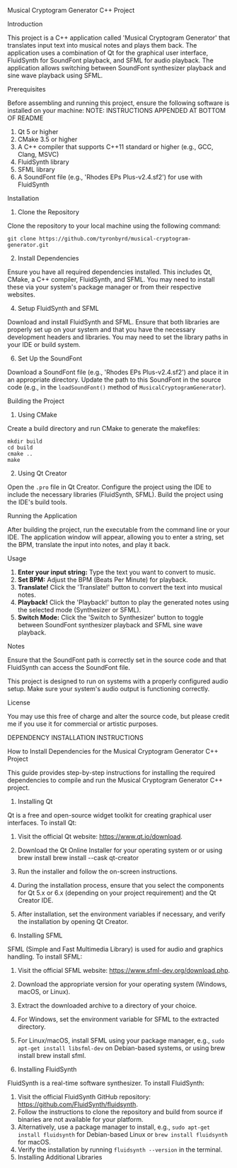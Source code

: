 Musical Cryptogram Generator C++ Project

Introduction

This project is a C++ application called 'Musical Cryptogram Generator' that translates input text into musical notes and plays them back. 
The application uses a combination of Qt for the graphical user interface, FluidSynth for SoundFont playback, and SFML for audio playback. 
The application allows switching between SoundFont synthesizer playback and sine wave playback using SFML.


Prerequisites

Before assembling and running this project, ensure the following software is installed on your machine:
NOTE: INSTRUCTIONS APPENDED AT BOTTOM OF README

1. Qt 5 or higher
2. CMake 3.5 or higher
3. A C++ compiler that supports C++11 standard or higher (e.g., GCC, Clang, MSVC)
4. FluidSynth library
5. SFML library
6. A SoundFont file (e.g., 'Rhodes EPs Plus-v2.4.sf2') for use with FluidSynth

   
Installation

1. Clone the Repository
   
Clone the repository to your local machine using the following command:
```
git clone https://github.com/tyronbyrd/musical-cryptogram-generator.git
```

2. Install Dependencies
   
Ensure you have all required dependencies installed. This includes Qt, CMake, a C++ compiler, FluidSynth, and SFML. 
You may need to install these via your system's package manager or from their respective websites.

4. Setup FluidSynth and SFML
   
Download and install FluidSynth and SFML. Ensure that both libraries are properly set up on your system and that you 
have the necessary development headers and libraries. You may need to set the library paths in your IDE or build system.

6. Set Up the SoundFont
   
Download a SoundFont file (e.g., 'Rhodes EPs Plus-v2.4.sf2') and place it in an appropriate directory. 
Update the path to this SoundFont in the source code (e.g., in the `loadSoundFont()` method of `MusicalCryptogramGenerator`).


Building the Project

1. Using CMake
   
Create a build directory and run CMake to generate the makefiles:
```
mkdir build
cd build
cmake ..
make
```

2. Using Qt Creator
   
Open the `.pro` file in Qt Creator. Configure the project using the IDE to include the necessary libraries (FluidSynth, SFML). 
Build the project using the IDE's build tools.


Running the Application

After building the project, run the executable from the command line or your IDE. The application window will appear, 
allowing you to enter a string, set the BPM, translate the input into notes, and play it back.

Usage

1. **Enter your input string:** Type the text you want to convert to music.
2. **Set BPM:** Adjust the BPM (Beats Per Minute) for playback.
3. **Translate!** Click the 'Translate!' button to convert the text into musical notes.
4. **Playback!** Click the 'Playback!' button to play the generated notes using the selected mode (Synthesizer or SFML).
5. **Switch Mode:** Click the 'Switch to Synthesizer' button to toggle between SoundFont synthesizer playback and SFML sine wave playback.
   
Notes

Ensure that the SoundFont path is correctly set in the source code and that FluidSynth can access the SoundFont file.

This project is designed to run on systems with a properly configured audio setup. Make sure your system's audio output is functioning correctly.

License

You may use this free of charge and alter the source code, but please credit me if you use it for commercial or artistic purposes. 



DEPENDENCY INSTALLATION INSTRUCTIONS

How to Install Dependencies for the Musical Cryptogram Generator C++ Project

This guide provides step-by-step instructions for installing the required dependencies to compile and run the Musical Cryptogram Generator C++ project.

1. Installing Qt
   
Qt is a free and open-source widget toolkit for creating graphical user interfaces. To install Qt:

  1. Visit the official Qt website: https://www.qt.io/download.
  2. Download the Qt Online Installer for your operating system or or using brew install brew install --cask qt-creator
  3. Run the installer and follow the on-screen instructions.
  4. During the installation process, ensure that you select the components for Qt 5.x or 6.x (depending on your project requirement) and the Qt Creator IDE.
  5. After installation, set the environment variables if necessary, and verify the installation by opening Qt Creator.

2. Installing SFML
   
SFML (Simple and Fast Multimedia Library) is used for audio and graphics handling. To install SFML:

  1. Visit the official SFML website: https://www.sfml-dev.org/download.php.
  2. Download the appropriate version for your operating system (Windows, macOS, or Linux).
  3. Extract the downloaded archive to a directory of your choice.
  4. For Windows, set the environment variable for SFML to the extracted directory.
  5. For Linux/macOS, install SFML using your package manager, e.g., `sudo apt-get install libsfml-dev` on Debian-based systems,
     or using brew install brew install sfml.

3. Installing FluidSynth
   
FluidSynth is a real-time software synthesizer. To install FluidSynth:

  1. Visit the official FluidSynth GitHub repository: https://github.com/FluidSynth/fluidsynth.
  2. Follow the instructions to clone the repository and build from source if binaries are not available for your platform.
  3. Alternatively, use a package manager to install, e.g., `sudo apt-get install fluidsynth` for Debian-based Linux or `brew install fluidsynth` for macOS.
  4. Verify the installation by running `fluidsynth --version` in the terminal.
  4. Installing Additional Libraries
     




